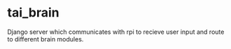 # tai_brain
Django server which communicates with rpi to recieve user input and route to different brain modules.
